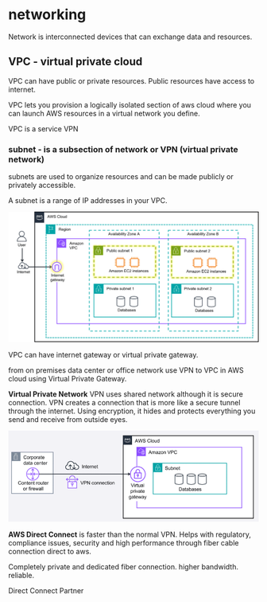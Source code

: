 # networking 

Network is interconnected devices that can exchange data and resources.

## VPC - virtual private cloud

VPC can have public or private resources. Public resources have access to internet.

VPC lets you provision a logically isolated section of aws cloud where you can launch AWS resources in a virtual network you define.

VPC is a service
VPN


### subnet - is a subsection of network or VPN (virtual private network)
subnets are used to organize resources and can be made publicly or privately accessible.

A subnet is a range of IP addresses in your VPC.

![alt text](network.png)

VPC can have internet gateway or virtual private gateway. 

from on premises data center or office network use VPN to VPC in AWS cloud using Virtual Private Gateway. 

**Virtual Private Network**
VPN uses shared network although it is secure connection. VPN creates a connection that is more like a secure tunnel through the internet. Using encryption, it hides and protects everything you send and receive from outside eyes. 

![alt text](vpn.png)

**AWS Direct Connect** is faster than the normal VPN. Helps with regulatory, compliance issues, security and high performance through fiber cable connection direct to aws.

Completely private and dedicated fiber connection. higher bandwidth. reliable.

Direct Connect Partner

